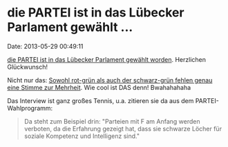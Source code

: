 die PARTEI ist in das Lübecker Parlament gewählt \...
=====================================================

Date: 2013-05-29 00:49:11

[die PARTEI ist in das Lübecker Parlament gewählt
worden](http://www.berliner-zeitung.de/politik/wahl-in-schleswig-holstein-die-macht-der-satire,10808018,22880456.html).
Herzlichen Glückwunsch!

Nicht nur das: [Sowohl rot-grün als auch der schwarz-grün fehlen genau
eine Stimme zur
Mehrheit](http://www.zeit.de/politik/deutschland/2013-05/Die-Partei-Luebeck-Langbehn).
Wie cool ist DAS denn! Bwahahahaha

Das Interview ist ganz großes Tennis, u.a. zitieren sie da aus dem
PARTEI-Wahlprogramm:

> Da steht zum Beispiel drin: \"Parteien mit F am Anfang werden
> verboten, da die Erfahrung gezeigt hat, dass sie schwarze Löcher für
> soziale Kompetenz und Intelligenz sind.\"
